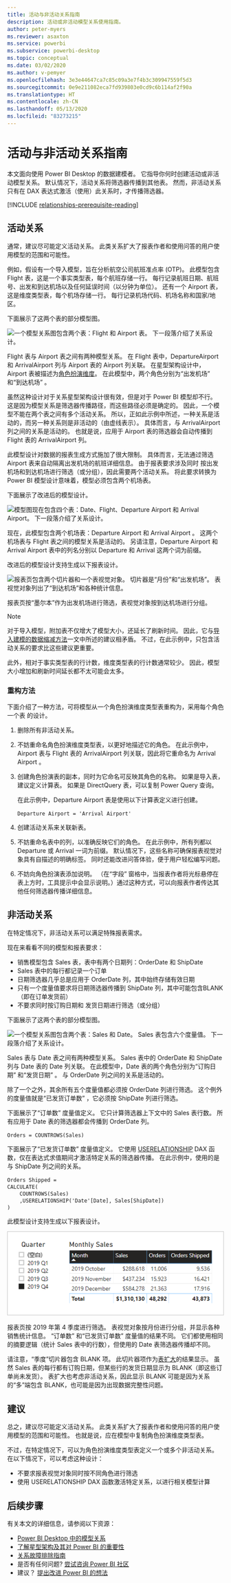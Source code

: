 ```yaml
---
title: 活动与非活动关系指南
description: 活动或非活动模型关系使用指南。
author: peter-myers
ms.reviewer: asaxton
ms.service: powerbi
ms.subservice: powerbi-desktop
ms.topic: conceptual
ms.date: 03/02/2020
ms.author: v-pemyer
ms.openlocfilehash: 3e3e44647ca7c85c09a3e7f4b3c309947559f5d3
ms.sourcegitcommit: 0e9e211082eca7fd939803e0cd9c6b114af2f90a
ms.translationtype: HT
ms.contentlocale: zh-CN
ms.lasthandoff: 05/13/2020
ms.locfileid: "83273215"
---
```

# <a name="active-vs-inactive-relationship-guidance"></a>活动与非活动关系指南

本文面向使用 Power BI Desktop 的数据建模者。 它指导你何时创建活动或非活动模型关系。 默认情况下，活动关系将筛选器传播到其他表。 然而，非活动关系只有在 DAX 表达式激活（使用）此关系时，才传播筛选器。

[!INCLUDE [relationships-prerequisite-reading](includes/relationships-prerequisite-reading.md)]

## <a name="active-relationships"></a>活动关系

通常，建议尽可能定义活动关系。 此类关系扩大了报表作者和使用问答的用户使用模型的范围和可能性。

例如，假设有一个导入模型，旨在分析航空公司航班准点率 (OTP)。 此模型包含 Flight  表，这是一个事实类型表，每个航班存储一行。 每行记录航班日期、航班号、出发和到达机场以及任何延误时间（以分钟为单位）。 还有一个 Airport  表，这是维度类型表，每个机场存储一行。 每行记录机场代码、机场名称和国家/地区。

下面展示了这两个表的部分模型图。

![一个模型关系图包含两个表：Flight 和 Airport 表。 下一段落介绍了关系设计。](media/relationships-active-inactive/flight-model-1.png)

Flight  表与 Airport  表之间有两种模型关系。 在 Flight  表中，DepartureAirport  和 ArrivalAirport  列与 Airport  表的 Airport  列关联。 在星型架构设计中，Airport  表被描述为[角色扮演维度](star-schema.md#role-playing-dimensions)。 在此模型中，两个角色分别为“出发机场”  和“到达机场”  。

虽然这种设计对于关系星型架构设计很有效，但是对于 Power BI 模型却不行。 这是因为模型关系是筛选器传播路径，而这些路径必须是确定的。 因此，一个模型不能在两个表之间有多个活动关系。 所以，正如此示例中所述，一种关系是活动的，而另一种关系则是非活动的（由虚线表示）。 具体而言，与 ArrivalAirport  列之间的关系是活动的。 也就是说，应用于 Airport  表的筛选器会自动传播到 Flight  表的 ArrivalAirport  列。

此模型设计对数据的报表生成方式施加了很大限制。 具体而言，无法通过筛选 Airport  表来自动隔离出发机场的航班详细信息。 由于报表要求涉及同时  按出发机场和到达机场进行筛选（或分组），因此需要两个活动关系。 将此要求转换为 Power BI 模型设计意味着，模型必须包含两个机场表。

下面展示了改进后的模型设计。

![模型图现在包含四个表：Date、Flight、Departure Airport 和 Arrival Airport。 下一段落介绍了关系设计。](media/relationships-active-inactive/flight-model-2.png)

现在，此模型包含两个机场表：Departure Airport  和 Arrival Airport  。 这两个机场表与 Flight  表之间的模型关系是活动的。 另请注意，Departure Airport  和 Arrival Airport  表中的列名分别以 Departure  和 Arrival  这两个词为前缀。

改进后的模型设计支持生成以下报表设计。

![报表页包含两个切片器和一个表视觉对象。 切片器是“月份”和“出发机场”。 表视觉对象列出了“到达机场”和各种统计信息。](media/relationships-active-inactive/flight-report-design.png)

报表页按“墨尔本”作为出发机场进行筛选，表视觉对象按到达机场进行分组。

> [!NOTE]
> 对于导入模型，附加表不仅增大了模型大小，还延长了刷新时间。 因此，它与[导入建模的数据缩减方法](import-modeling-data-reduction.md)一文中所述的建议相矛盾。 不过，在此示例中，只包含活动关系的要求比这些建议更重要。
>
> 此外，相对于事实类型表的行计数，维度类型表的行计数通常较少。 因此，模型大小增加和刷新时间延长都不太可能会太多。

### <a name="refactoring-methodology"></a>重构方法

下面介绍了一种方法，可将模型从一个角色扮演维度类型表重构为，采用每个角色一个表  的设计。

1. 删除所有非活动关系。
2. 不妨重命名角色扮演维度类型表，以更好地描述它的角色。 在此示例中，Airport  表与 Flight  表的 ArrivalAirport  列关联，因此将它重命名为 Arrival Airport  。
3. 创建角色扮演表的副本，同时为它命名可反映其角色的名称。 如果是导入表，建议定义计算表。 如果是 DirectQuery 表，可以复制 Power Query 查询。

    在此示例中，Departure Airport  表是使用以下计算表定义进行创建。

    ```dax
    Departure Airport = 'Arrival Airport'
    ```

4. 创建活动关系来关联新表。
5. 不妨重命名表中的列，以准确反映它们的角色。 在此示例中，所有列都以 Departure  或 Arrival  一词为前缀。 默认情况下，这些名称可确保报表视觉对象具有自描述的明确标签。 同时还能改进问答体验，便于用户轻松编写问题。
6. 不妨向角色扮演表添加说明。 （在“字段”  窗格中，当报表作者将光标悬停在表上方时，工具提示中会显示说明。）通过这种方式，可以向报表作者传达其他任何筛选器传播详细信息。

## <a name="inactive-relationships"></a>非活动关系

在特定情况下，非活动关系可以满足特殊报表需求。

现在来看看不同的模型和报表要求：

- 销售模型包含 Sales  表，表中有两个日期列：OrderDate  和 ShipDate 
- Sales  表中的每行都记录一个订单
- 日期筛选器几乎总是应用于 OrderDate  列，其中始终存储有效日期
- 只有一个度量值要求将日期筛选器传播到 ShipDate  列，其中可能包含BLANK（即在订单发货前）
- 不要求同时按订购日期和  发货日期进行筛选（或分组）

下面展示了这两个表的部分模型图。

![一个模型关系图包含两个表：Sales 和 Date。 Sales 表包含六个度量值。 下一段落介绍了关系设计。](media/relationships-active-inactive/sales-model.png)

Sales  表与 Date  表之间有两种模型关系。 Sales  表中的 OrderDate  和 ShipDate  列与 Date  表的 Date  列关联。 在此模型中，Date  表的两个角色分别为“订购日期”  和“发货日期”  。 与 OrderDate  列之间的关系是活动的。

除了一个之外，其余所有五个度量值都必须按 OrderDate  列进行筛选。 这个例外的度量值就是“已发货订单数”  ，它必须按 ShipDate  列进行筛选。

下面展示了“订单数”  度量值定义。 它只计算筛选器上下文中的 Sales  表行数。 所有应用于 Date  表的筛选器都会传播到 OrderDate  列。

```dax
Orders = COUNTROWS(Sales)
```

下面展示了“已发货订单数”  度量值定义。 它使用 [USERELATIONSHIP](/dax/userelationship-function-dax) DAX 函数，仅在表达式求值期间才激活特定关系的筛选器传播。 在此示例中，使用的是与 ShipDate  列之间的关系。

```dax
Orders Shipped =
CALCULATE(
    COUNTROWS(Sales)
    ,USERELATIONSHIP('Date'[Date], Sales[ShipDate])
)
```

此模型设计支持生成以下报表设计。

![报表页包含一个切片器和一个表视觉对象。 切片器是“季度”，表视觉对象列出了每月销售统计信息。](media/relationships-active-inactive/sales-report-design.png)

报表页按 2019 年第 4 季度进行筛选。 表视觉对象按月份进行分组，并显示各种销售统计信息。 “订单数”  和“已发货订单数”  度量值的结果不同。 它们都使用相同的摘要逻辑（统计 Sales  表中的行数），但使用的 Date  表筛选器传播却不同。

请注意，“季度”切片器包含 BLANK 项。 此切片器项作为[表扩大](../transform-model/desktop-relationships-understand.md#strong-relationships)的结果显示。 虽然 Sales  表的每行都有订购日期，但某些行的发货日期显示为 BLANK（即这些订单尚未发货）。 表扩大也考虑非活动关系，因此显示 BLANK 可能是因为关系的“多”端包含 BLANK，也可能是因为出现数据完整性问题。

## <a name="recommendations"></a>建议

总之，建议尽可能定义活动关系。 此类关系扩大了报表作者和使用问答的用户使用模型的范围和可能性。 也就是说，应在模型中复制角色扮演维度类型表。

不过，在特定情况下，可以为角色扮演维度类型表定义一个或多个非活动关系。 在以下情况下，可以考虑这种设计：

- 不要求报表视觉对象同时按不同角色进行筛选
- 使用 USERELATIONSHIP DAX 函数激活特定关系，以进行相关模型计算

## <a name="next-steps"></a>后续步骤

有关本文的详细信息，请参阅以下资源：

- [Power BI Desktop 中的模型关系](../transform-model/desktop-relationships-understand.md)
- [了解星型架构及其对 Power BI 的重要性](star-schema.md)
- [关系故障排除指南](relationships-troubleshoot.md)
- 是否有任何问题? [尝试咨询 Power BI 社区](https://community.powerbi.com/)
- 建议？ [提出改进 Power BI 的想法](https://ideas.powerbi.com/)
